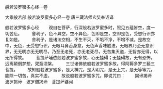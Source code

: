 般若波罗蜜多心经一卷


大乘般若部
般若波罗蜜多心经一卷
唐三藏法师玄奘奉诏译


般若波罗蜜多心经
　　观自在菩萨，行深般若波罗蜜多时，照见五蕴皆空，度一切苦厄。
　　舍利子，色不异空，空不异色，色即是空，空即是色，受想行识亦复如是。
　　舍利子，是诸法空相，不生不灭，不垢不净，不增不减。是故空中，无色，无受想行识，无眼耳鼻舌身意，无色声香味触法，无眼界乃至无意识界，无无明亦无无明尽，乃至无老死，亦无老死尽，无苦集灭道，无智亦无得，以无所得故。
　　菩提萨埵依般若波罗蜜多故，心无挂碍；无挂碍故，无有恐怖，远离颠倒梦想，究竟涅槃。
　　三世诸佛依般若波罗蜜多故，得阿耨多罗三藐三菩提。
　　故知般若波罗蜜多，是大神咒，是大明咒，是无上咒，是无等等咒，能除一切苦，真实不虚。
　　故说般若波罗蜜多咒，即说咒曰：
　　揭谛揭谛　波罗揭谛　波罗僧揭谛　菩提萨婆诃

